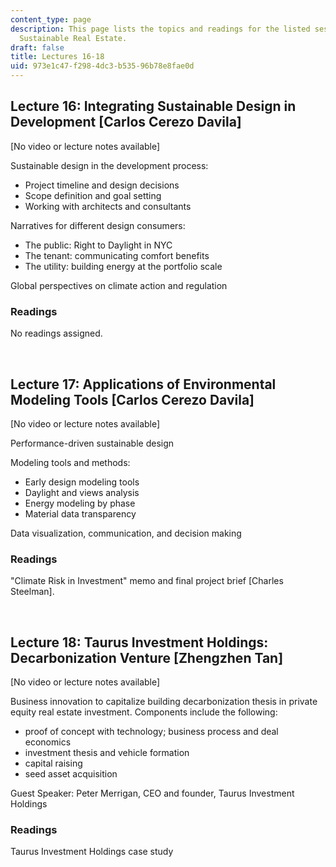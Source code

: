 ```yaml
---
content_type: page
description: This page lists the topics and readings for the listed sessions of 11.350
  Sustainable Real Estate.
draft: false
title: Lectures 16-18
uid: 973e1c47-f298-4dc3-b535-96b78e8fae0d
---
```

## Lecture 16: Integrating Sustainable Design in Development \[Carlos Cerezo Davila\]  

\[No video or lecture notes available\]

Sustainable design in the development process: 

- Project timeline and design decisions   
- Scope definition and goal setting   
- Working with architects and consultants   

Narratives for different design consumers:   

- The public: Right to Daylight in NYC   
- The tenant: communicating comfort benefits   
- The utility: building energy at the portfolio scale   

Global perspectives on climate action and regulation   

### Readings

No readings assigned.

 

## Lecture 17: Applications of Environmental Modeling Tools \[Carlos Cerezo Davila\]   

\[No video or lecture notes available\]

Performance-driven sustainable design   

Modeling tools and methods:  

- Early design modeling tools   
- Daylight and views analysis   
- Energy modeling by phase   
- Material data transparency   

Data visualization, communication, and decision making

### Readings

"Climate Risk in Investment" memo and final project brief \[Charles Steelman\].

 

## Lecture 18: Taurus Investment Holdings: Decarbonization Venture \[Zhengzhen Tan\]  

\[No video or lecture notes available\]

Business innovation to capitalize building decarbonization thesis in private equity real estate investment. Components include the following:

- proof of concept with technology; business process and deal economics 
- investment thesis and vehicle formation
- capital raising
- seed asset acquisition   

Guest Speaker: Peter Merrigan, CEO and founder, Taurus Investment Holdings

### Readings

Taurus Investment Holdings case study